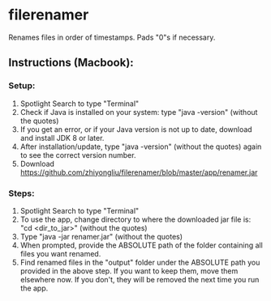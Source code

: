 # filerenamer
Renames files in order of timestamps.  Pads "0"s if necessary.

## Instructions (Macbook):

### Setup:
  1. Spotlight Search to type "Terminal"
  2. Check if Java is installed on your system: type "java -version" (without the quotes)
  3. If you get an error, or if your Java version is not up to date, download and install JDK 8 or later.
  4. After installation/update, type "java -version" (without the quotes) again to see the correct version number.
  5. Download https://github.com/zhiyongliu/filerenamer/blob/master/app/renamer.jar

### Steps:
  1. Spotlight Search to type "Terminal"
  2. To use the app, change directory to where the downloaded jar file is: "cd <dir_to_jar>" (without the quotes)
  3. Type "java -jar renamer.jar" (without the quotes)
  4. When prompted, provide the ABSOLUTE path of the folder containing all files you want renamed.
  5. Find renamed files in the "output" folder under the ABSOLUTE path you provided in the above step.  If you want to keep them, move them elsewhere now.  If you don't, they will be removed the next time you run the app.